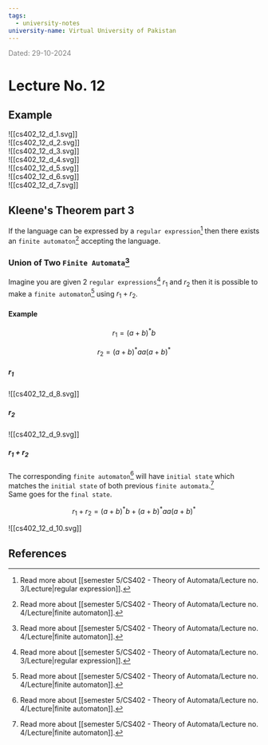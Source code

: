 ```yaml
---
tags:
  - university-notes
university-name: Virtual University of Pakistan
---
```


<span style="color: gray;">Dated: 29-10-2024</span>

# Lecture No. 12

## Example

![[cs402_12_d_1.svg]]  
![[cs402_12_d_2.svg]]  
![[cs402_12_d_3.svg]]  
![[cs402_12_d_4.svg]]  
![[cs402_12_d_5.svg]]  
![[cs402_12_d_6.svg]]  
![[cs402_12_d_7.svg]]

## Kleene's Theorem part 3

If the language can be expressed by a `regular expression`[^1] then there exists an `finite automaton`[^2] accepting the language.

### Union of Two `Finite Automata`[^2]

Imagine you are given 2 `regular expressions`[^1] $r_1$ and $r_2$ then it is possible to make a `finite automaton`[^2] using $r_1 + r_2$.

#### Example

$$r_1 = (a + b)^*b$$

$$r_2 = (a + b)^* aa (a + b)^*$$

##### $r_1$

![[cs402_12_d_8.svg]]

##### $r_2$

![[cs402_12_d_9.svg]]

##### $r_1 + r_2$

The corresponding `finite automaton`[^2] will have `initial state` which matches the `initial state` of both previous `finite automata`.[^2]  
Same goes for the `final state`.  

$$r_1 + r_2 = (a + b)^*b + (a + b)^* aa (a + b)^*$$

![[cs402_12_d_10.svg]]

## References

[^1]: Read more about [[semester 5/CS402 - Theory of Automata/Lecture no. 3/Lecture|regular expression]].
[^2]: Read more about [[semester 5/CS402 - Theory of Automata/Lecture no. 4/Lecture|finite automaton]].